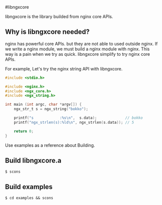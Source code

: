 #libngxcore

libngxcore is the library builded from nginx core APIs.

## Why is libngxcore needed?

nginx has powerful core APIs. but they are not able to used outside nginx.
If we write a nginx module, we must build a nginx module with nginx.
This way is a pain when we try as quick. libngxcore simplify to try nginx core APIs.


For example, Let's try the nginx string API with libngxcore.

```c
#include <stdio.h>

#include <nginx.h>
#include <ngx_core.h>
#include <ngx_string.h>

int main (int argc, char *argv[]) {
    ngx_str_t s = ngx_string("bokko");

    printf("s            :%s\n",  s.data);             // bokko
    printf("ngx_strlen(s):%ld\n", ngx_strlen(s.data)); // 5

    return 0;
}
```

Use examples as a reference about Building.

## Build libngxcore.a

```
$ scons
```

## Build examples

```
$ cd examples && scons
```
